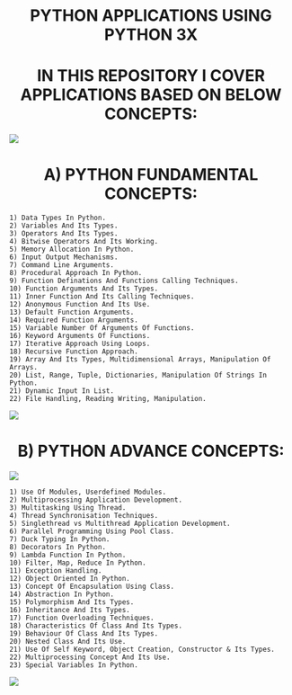 <div align="center">
    <h1>PYTHON APPLICATIONS USING PYTHON 3X</h1>
</div>

<div align="center">
    <h1>IN THIS REPOSITORY I COVER APPLICATIONS BASED ON BELOW CONCEPTS:</h1>
</div>

![](https://i.imgur.com/waxVImv.png)

 <div align="center">
    <h1>A) PYTHON FUNDAMENTAL CONCEPTS:</h1>
</div>

```
1) Data Types In Python.
2) Variables And Its Types.
3) Operators And Its Types.
4) Bitwise Operators And Its Working.
5) Memory Allocation In Python.
6) Input Output Mechanisms.
7) Command Line Arguments.
8) Procedural Approach In Python.
9) Function Definations And Functions Calling Techniques.
10) Function Arguments And Its Types.
11) Inner Function And Its Calling Techniques.
12) Anonymous Function And Its Use.
13) Default Function Arguments.
14) Required Function Arguments.
15) Variable Number Of Arguments Of Functions.
16) Keyword Arguments Of Functions.
17) Iterative Approach Using Loops.
18) Recursive Function Approach.
19) Array And Its Types, Multidimensional Arrays, Manipulation Of Arrays.
20) List, Range, Tuple, Dictionaries, Manipulation Of Strings In Python.
21) Dynamic Input In List.
22) File Handling, Reading Writing, Manipulation.
```

![](https://i.imgur.com/waxVImv.png)

<div align="center">
    <h1>B) PYTHON ADVANCE CONCEPTS:</h1>
</div>

![](https://i.imgur.com/waxVImv.png)

```
1) Use Of Modules, Userdefined Modules.
2) Multiprocessing Application Development.
3) Multitasking Using Thread.
4) Thread Synchronisation Techniques.
5) Singlethread vs Multithread Application Development.
6) Parallel Programming Using Pool Class.
7) Duck Typing In Python.
8) Decorators In Python.
9) Lambda Function In Python.
10) Filter, Map, Reduce In Python.
11) Exception Handling.
12) Object Oriented In Python.
13) Concept Of Encapsulation Using Class.
14) Abstraction In Python.
15) Polymorphism And Its Types.
16) Inheritance And Its Types.
17) Function Overloading Techniques.
18) Characteristics Of Class And Its Types.
19) Behaviour Of Class And Its Types.
20) Nested Class And Its Use.
21) Use Of Self Keyword, Object Creation, Constructor & Its Types.
22) Multiprocessing Concept And Its Use.
23) Special Variables In Python.
```
![](https://i.imgur.com/waxVImv.png)
